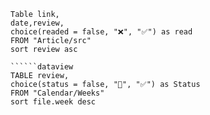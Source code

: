 ```dataview
Table link,
date,review,
choice(readed = false, "❌", "✅") as read
FROM "Article/src"
sort review asc

``````dataview
TABLE review,
choice(status = false, "🔄", "✅") as Status
FROM "Calendar/Weeks"
sort file.week desc
```